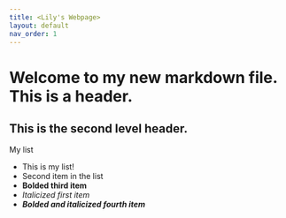 ```yaml
---
title: <Lily's Webpage>
layout: default
nav_order: 1
---
```


# Welcome to my new markdown file. This is a header.

## This is the second level header.

My list
- This is my list!
- Second item in the list
- **Bolded third item**
- *Italicized first item*
- ***Bolded and italicized fourth item***
